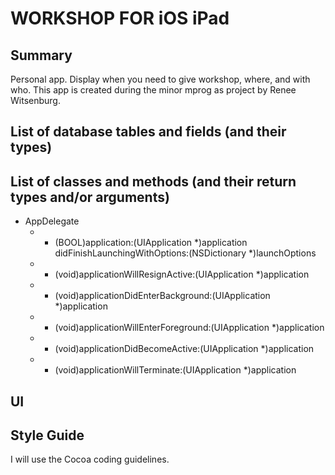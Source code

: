 WORKSHOP FOR iOS iPad
=============
Summary
-------------
Personal app. Display when you need to give workshop, where, and with who. 
This app is created during the minor mprog as project by Renee Witsenburg.

List of database tables and fields (and their types)
-------------


List of classes and methods (and their return types and/or arguments)
-------------
* AppDelegate
  * - (BOOL)application:(UIApplication *)application didFinishLaunchingWithOptions:(NSDictionary *)launchOptions
  * - (void)applicationWillResignActive:(UIApplication *)application
  * - (void)applicationDidEnterBackground:(UIApplication *)application
  * - (void)applicationWillEnterForeground:(UIApplication *)application
  * - (void)applicationDidBecomeActive:(UIApplication *)application
  * - (void)applicationWillTerminate:(UIApplication *)application

UI
-------------

Style Guide
-------------
I will use the Cocoa coding guidelines.
